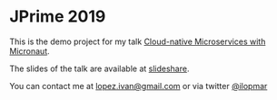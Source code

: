 # JPrime 2019 #

This is the demo project for my talk [Cloud-native Microservices with Micronaut](https://jprime.io/agenda/97).

The slides of the talk are available at [slideshare](https://www.slideshare.net/ilopmar/jprime-2019-cloudnative-microservices-with-micronaut).

You can contact me at lopez.ivan@gmail.com or via twitter [@ilopmar](https://twitter.com/ilopmar)

